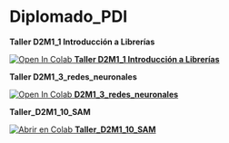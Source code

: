 # Diplomado_PDI

**Taller D2M1_1 Introducción a Librerías**

[![Open In Colab](https://colab.research.google.com/assets/colab-badge.svg) **Taller D2M1_1 Introducción a Librerías**](https://colab.research.google.com/github/Luisafrodriguezo1/Diplomado_PDI/blob/main/D2M1_1_introducion_librerias/Taller_D2M1_1_introduccion_librerias.ipynb)

**Taller D2M1_3_redes_neuronales**

[![Open In Colab](https://colab.research.google.com/assets/colab-badge.svg) **D2M1_3_redes_neuronales**](https://colab.research.google.com/github/Luisafrodriguezo1/Diplomado_PDI/blob/main/D2M1_3_redes_neuronales/Taller_D2M1_3_redes_neuronales.ipynb)

**Taller_D2M1_10_SAM** 

[![Abrir en Colab](https://colab.research.google.com/assets/colab-badge.svg) **Taller_D2M1_10_SAM** ](https://colab.research.google.com/github/Luisafrodriguezo1/Diplomado_PDI/blob/main/D2M1_10_SAM/Taller_D2M1_10_SAM.ipynb)


